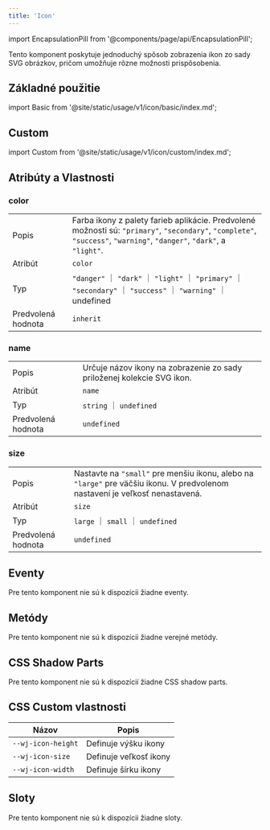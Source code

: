 ```yaml
---
title: 'Icon'
---
```


<head>
  <title>Icon: WebJET Element pre zobrazovanie ikon</title>
  <meta
    name="description"
    content="Tento komponent poskytuje jednoduchý spôsob zobrazenia ikon zo sady SVG obrázkov, pričom umožňuje rôzne možnosti prispôsobenia."
  />
</head>

import EncapsulationPill from '@components/page/api/EncapsulationPill';

<EncapsulationPill type="shadow" />

Tento komponent poskytuje jednoduchý spôsob zobrazenia ikon zo sady SVG obrázkov, pričom umožňuje rôzne možnosti prispôsobenia.

## Základné použitie

import Basic from '@site/static/usage/v1/icon/basic/index.md';

<Basic />

## Custom

import Custom from '@site/static/usage/v1/icon/custom/index.md';

<Custom />

## Atribúty a Vlastnosti

### color

|  |  |
| --- | --- |
| Popis | Farba ikony z palety farieb aplikácie. Predvolené možnosti sú: `"primary"`, `"secondary"`, `"complete"`, `"success"`, `"warning"`, `"danger"`, `"dark"`, a `"light"`. |
| Atribút | `color` |
| Typ | `"danger"` ｜ `"dark"` ｜ `"light"` ｜ `"primary"` ｜ `"secondary"` ｜ `"success"` ｜ `"warning"` ｜ undefined |
| Predvolená hodnota | `inherit` |

### name

|  |  |
| --- | --- |
| Popis | Určuje názov ikony na zobrazenie zo sady priloženej kolekcie SVG ikon. |
| Atribút | `name` |
| Typ | `string` ｜ `undefined` |
| Predvolená hodnota | `undefined` |

### size

|  |  |
| --- | --- |
| Popis | Nastavte na `"small"` pre menšiu ikonu, alebo na `"large"` pre väčšiu ikonu. V predvolenom nastavení je veľkosť nenastavená. |
| Atribút | `size` |
| Typ | `large` ｜ `small` ｜ `undefined` |
| Predvolená hodnota | `undefined` |

## Eventy

Pre tento komponent nie sú k dispozícii žiadne eventy.

## Metódy

Pre tento komponent nie sú k dispozícii žiadne verejné metódy.

## CSS Shadow Parts

Pre tento komponent nie sú k dispozícií žiadne CSS shadow parts.

## CSS Custom vlastnosti

| Názov   | Popis    |
|---------|----------|
| `--wj-icon-height` | Definuje výšku ikony |
| `--wj-icon-size` | Definuje veľkosť ikony |
| `--wj-icon-width` | Definuje šírku ikony |

## Sloty

Pre tento komponent nie sú k dispozícii žiadne sloty.